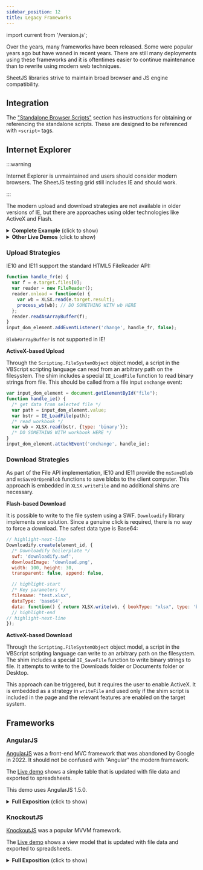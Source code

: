 ```yaml
---
sidebar_position: 12
title: Legacy Frameworks
---
```


import current from '/version.js';

Over the years, many frameworks have been released. Some were popular years ago
but have waned in recent years. There are still many deployments using these
frameworks and it is oftentimes easier to continue maintenance than to rewrite
using modern web techniques.

SheetJS libraries strive to maintain broad browser and JS engine compatibility.

## Integration

The ["Standalone Browser Scripts"](../getting-started/installation/standalone) section has
instructions for obtaining or referencing the standalone scripts.  These are
designed to be referenced with `<script>` tags.

## Internet Explorer

:::warning

Internet Explorer is unmaintained and users should consider modern browsers.
The SheetJS testing grid still includes IE and should work.

:::

The modern upload and download strategies are not available in older versions of
IE, but there are approaches using older technologies like ActiveX and Flash.

<details><summary><b>Complete Example</b> (click to show)</summary>

This demo includes all of the support files for the Flash and ActiveX methods.

1) Download the standalone script and shim to a server that will host the demo:

<ul>
<li><a href={`https://cdn.sheetjs.com/xlsx-latest/package/dist/xlsx.full.min.js`}>xlsx.full.min.js</a></li>
<li><a href={`https://cdn.sheetjs.com/xlsx-latest/package/dist/shim.min.js`}>shim.min.js</a></li>
</ul>

2) [Download the demo ZIP](pathname:///ie/SheetJSIESupport.zip) to the server.

The ZIP includes the demo HTML file as well as the Downloadify support files.

Extract the contents to the same folder as the scripts from step 1

3) Start a HTTP server:

```bash
npx -y http-server .
```

4) Access the `index.html` from a machine with Internet Explorer.

</details>

<details><summary><b>Other Live Demos</b> (click to show)</summary>

:::warning

The hosted solutions may not work in older versions of Windows.  For testing,
demo pages should be downloaded and hosted using a simple HTTP server.

:::

<http://oss.sheetjs.com/sheetjs/ajax.html> uses XMLHttpRequest to download test
files and convert to CSV.

<https://oss.sheetjs.com/sheetjs/> demonstrates reading files with `FileReader`.

Older versions of IE do not support HTML5 File API but do support Base64.

On OSX you can get the Base64 encoding with:

```bash
$ <target_file base64 | pbcopy
```

On Windows XP and up you can get the Base64 encoding using `certutil`:

```cmd
> certutil -encode target_file target_file.b64
```

(note: You have to open the file and remove the header and footer lines)

</details>

### Upload Strategies

IE10 and IE11 support the standard HTML5 FileReader API:

```js
function handle_fr(e) {
  var f = e.target.files[0];
  var reader = new FileReader();
  reader.onload = function(e) {
    var wb = XLSX.read(e.target.result);
    process_wb(wb); // DO SOMETHING WITH wb HERE
  };
  reader.readAsArrayBuffer(f);
}
input_dom_element.addEventListener('change', handle_fr, false);
```

`Blob#arrayBuffer` is not supported in IE!

**ActiveX-based Upload**

Through the `Scripting.FileSystemObject` object model, a script in the VBScript
scripting language can read from an arbitrary path on the filesystem.  The shim
includes a special `IE_LoadFile` function to read binary strings from file. This
should be called from a file input `onchange` event:

```js
var input_dom_element = document.getElementById("file");
function handle_ie() {
  /* get data from selected file */
  var path = input_dom_element.value;
  var bstr = IE_LoadFile(path);
  /* read workbook */
  var wb = XLSX.read(bstr, {type: 'binary'});
  /* DO SOMETHING WITH workbook HERE */
}
input_dom_element.attachEvent('onchange', handle_ie);
```

### Download Strategies

As part of the File API implementation, IE10 and IE11 provide the `msSaveBlob`
and `msSaveOrOpenBlob` functions to save blobs to the client computer.  This
approach is embedded in `XLSX.writeFile` and no additional shims are necessary.

**Flash-based Download**

It is possible to write to the file system using a SWF.  `Downloadify` library
implements one solution.  Since a genuine click is required, there is no way to
force a download.  The safest data type is Base64:

```js
// highlight-next-line
Downloadify.create(element_id, {
  /* Downloadify boilerplate */
  swf: 'downloadify.swf',
  downloadImage: 'download.png',
  width: 100, height: 30,
  transparent: false, append: false,

  // highlight-start
  /* Key parameters */
  filename: "test.xlsx",
  dataType: 'base64',
  data: function() { return XLSX.write(wb, { bookType: "xlsx", type: 'base64' }); }
  // highlight-end
// highlight-next-line
});
```

**ActiveX-based Download**

Through the `Scripting.FileSystemObject` object model, a script in the VBScript
scripting language can write to an arbitrary path on the filesystem.  The shim
includes a special `IE_SaveFile` function to write binary strings to file.  It
attempts to write to the Downloads folder or Documents folder or Desktop.

This approach can be triggered, but it requires the user to enable ActiveX.  It
is embedded as a strategy in `writeFile` and used only if the shim script is
included in the page and the relevant features are enabled on the target system.


## Frameworks

### AngularJS

[AngularJS](https://en.wikipedia.org/wiki/AngularJS) was a front-end MVC
framework that was abandoned by Google in 2022. It should not be confused with
"Angular" the modern framework.

The [Live demo](pathname:///angularjs/index.html) shows a simple table that is
updated with file data and exported to spreadsheets.

This demo uses AngularJS 1.5.0.

<details><summary><b>Full Exposition</b> (click to show)</summary>

**Array of Objects**

A common data table is often stored as an array of objects:

```js
$scope.data = [
  { Name: "Bill Clinton", Index: 42 },
  { Name: "GeorgeW Bush", Index: 43 },
  { Name: "Barack Obama", Index: 44 },
  { Name: "Donald Trump", Index: 45 }
];
```

This neatly maps to a table with `ng-repeat`:

```html
<table id="sjs-table">
  <tr><th>Name</th><th>Index</th></tr>
  <tr ng-repeat="row in data">
    <td>{{row.Name}}</td>
    <td>{{row.Index}}</td>
  </tr>
</table>
```

The `$http` service can request binary data using the `"arraybuffer"` response
type coupled with `XLSX.read` with type `"array"`:

```js
  $http({
    method:'GET',
    url:'https://sheetjs.com/pres.xlsx',
    responseType:'arraybuffer'
  }).then(function(data) {
    var wb = XLSX.read(data.data, {type:"array"});
    var d = XLSX.utils.sheet_to_json(wb.Sheets[wb.SheetNames[0]]);
    $scope.data = d;
  }, function(err) { console.log(err); });
```

The HTML table can be directly exported with `XLSX.utils.table_to_book`:

```js
var wb = XLSX.utils.table_to_book(document.getElementById('sjs-table'));
XLSX.writeFile(wb, "export.xlsx");
```


**Import Directive**

A general import directive is fairly straightforward:

- Define the `importSheetJs` directive in the app:

```js
app.directive("importSheetJs", [SheetJSImportDirective]);
```

- Add the attribute `import-sheet-js=""` to the file input element:

```html
<input type="file" import-sheet-js="" multiple="false"  />
```

- Define the directive:

```js
function SheetJSImportDirective() {
  return {
    scope: { opts: '=' },
    link: function ($scope, $elm) {
      $elm.on('change', function (changeEvent) {
        var reader = new FileReader();

        reader.onload = function (e) {
          /* read workbook */
          var ab = e.target.result;
          var workbook = XLSX.read(ab);

          /* DO SOMETHING WITH workbook HERE */
        };

        reader.readAsArrayBuffer(changeEvent.target.files[0]);
      });
    }
  };
}
```


**Export Service**

An export can be triggered at any point!  Depending on how data is represented,
a workbook object can be built using the utility functions.  For example, using
an array of objects:

```js
/* starting from this data */
var data = [
  { name: "Barack Obama", pres: 44 },
  { name: "Donald Trump", pres: 45 }
];

/* generate a worksheet */
var ws = XLSX.utils.json_to_sheet(data);

/* add to workbook */
var wb = XLSX.utils.book_new();
XLSX.utils.book_append_sheet(wb, ws, "Presidents");

/* write workbook and force a download */
XLSX.writeFile(wb, "sheetjs.xlsx");
```

</details>

### KnockoutJS

[KnockoutJS](https://en.wikipedia.org/wiki/Knockout_(web_framework)) was a
popular MVVM framework.

The [Live demo](pathname:///knockout/knockout.html) shows a view model that is
updated with file data and exported to spreadsheets.

<details><summary><b>Full Exposition</b> (click to show)</summary>

**State**

Arrays of arrays are the simplest data structure for representing worksheets.

```js
var aoa = [
  [1, 2], // A1 = 1, B1 = 2
  [3, 4]  // A1 = 3, B1 = 4
];
```

`ko.observableArray` should be used to create the view model:

```js
function ViewModel() {
  /* use an array of arrays */
  this.aoa = ko.observableArray([ [1,2], [3,4] ]);
}
/* create model */
var model = new ViewModel();
ko.applyBindings(model);
```

`XLSX.utils.sheet_to_json` with `header: 1` generates data for the model:

```js
/* starting from a `wb` workbook object, pull first worksheet */
var ws = wb.Sheets[wb.SheetNames[0]];
/* convert the worksheet to an array of arrays */
var aoa = XLSX.utils.sheet_to_json(ws, {header:1});
/* update model */
model.aoa(aoa);
```

`XLSX.utils.aoa_to_sheet` generates worksheets from the model:

```js
var aoa = model.aoa();
var ws = XLSX.utils.aoa_to_sheet(aoa);
```

**Data Binding**

`data-bind="foreach: ..."` provides a simple approach for binding to `TABLE`:

```html
<table data-bind="foreach: aoa">
  <tr data-bind="foreach: $data">
    <td><span data-bind="text: $data"></span></td>
  </tr>
</table>
```

Unfortunately the nested `"foreach: $data"` binding is read-only.  A two-way
binding is possible using the `$parent` and `$index` binding context properties:

```html
<table data-bind="foreach: aoa">
  <tr data-bind="foreach: $data">
    <td><input data-bind="value: $parent[$index()]" /></td>
  </tr>
</table>
```

</details>